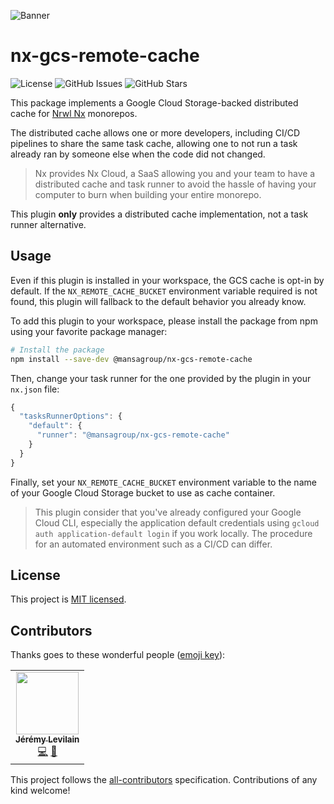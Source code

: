 ![Banner](.github/assets/banner-thin.png)

# nx-gcs-remote-cache

![License](https://img.shields.io/github/license/MansaGroup/nx-gcs-remote-cache?style=flat-square) ![GitHub Issues](https://img.shields.io/github/issues/mansagroup/nx-gcs-remote-cache?style=flat-square) ![GitHub Stars](https://img.shields.io/github/stars/MansaGroup/nx-gcs-remote-cache?style=flat-square)

This package implements a Google Cloud Storage-backed distributed cache for
[Nrwl Nx](https://nx.dev/) monorepos.

The distributed cache allows one or more developers, including CI/CD
pipelines to share the same task cache, allowing one to not run a task
already ran by someone else when the code did not changed.

> Nx provides Nx Cloud, a SaaS allowing you and your team to have a
> distributed cache and task runner to avoid the hassle of having
> your computer to burn when building your entire monorepo.

This plugin **only** provides a distributed cache implementation, not
a task runner alternative.

## Usage

Even if this plugin is installed in your workspace, the GCS cache is
opt-in by default. If the `NX_REMOTE_CACHE_BUCKET` environment variable
required is not found, this plugin will fallback to the default behavior
you already know.

To add this plugin to your workspace, please install the package from
npm using your favorite package manager:

```bash
# Install the package
npm install --save-dev @mansagroup/nx-gcs-remote-cache
```

Then, change your task runner for the one provided by the plugin in your
`nx.json` file:

```js
{
  "tasksRunnerOptions": {
    "default": {
      "runner": "@mansagroup/nx-gcs-remote-cache"
    }
  }
}
```

Finally, set your `NX_REMOTE_CACHE_BUCKET` environment variable to the name
of your Google Cloud Storage bucket to use as cache container.

> This plugin consider that you've already configured your Google Cloud CLI,
> especially the application default credentials using
> `gcloud auth application-default login` if you work locally. The procedure
> for an automated environment such as a CI/CD can differ.

## License

This project is [MIT licensed](LICENSE.txt).

## Contributors

Thanks goes to these wonderful people ([emoji key](https://allcontributors.org/docs/en/emoji-key)):

<!-- ALL-CONTRIBUTORS-LIST:START - Do not remove or modify this section -->
<!-- prettier-ignore-start -->
<!-- markdownlint-disable -->
<table>
  <tr>
    <td align="center"><a href="https://jeremylvln.fr/"><img src="https://avatars.githubusercontent.com/u/6763873?v=4?s=100" width="100px;" alt=""/><br /><sub><b>Jérémy Levilain</b></sub></a><br /><a href="https://github.com/MansaGroup/nx-gcs-remote-cache/commits?author=IamBlueSlime" title="Code">💻</a> <a href="#ideas-IamBlueSlime" title="Ideas, Planning, & Feedback">🤔</a></td>
  </tr>
</table>

<!-- markdownlint-restore -->
<!-- prettier-ignore-end -->

<!-- ALL-CONTRIBUTORS-LIST:END -->

This project follows the [all-contributors](https://github.com/all-contributors/all-contributors) specification. Contributions of any kind welcome!
